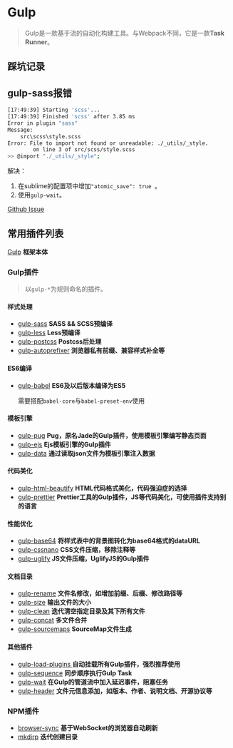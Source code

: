 # Gulp

> Gulp是一款基于流的自动化构建工具。与Webpack不同，它是一款**Task Runner**。



## 踩坑记录

## gulp-sass报错

``` bash
[17:49:39] Starting 'scss'...
[17:49:39] Finished 'scss' after 3.85 ms
Error in plugin "sass"
Message:
    src\scss\style.scss
Error: File to import not found or unreadable: ./_utils/_style.
        on line 3 of src/scss/style.scss
>> @import "./_utils/_style";
```

解决：

1. 在sublime的配置项中增加`"atomic_save": true `。
2. 使用`gulp-wait`。

[Github Issue](https://github.com/olefredrik/FoundationPress/issues/731)



## 常用插件列表

[Gulp](https://gulpjs.com/) **框架本体**

### Gulp插件

> 以`gulp-*`为规则命名的插件。

#### 样式处理

- [gulp-sass](https://github.com/dlmanning/gulp-sass) **SASS && SCSS预编译**
- [gulp-less](https://github.com/gulp-community/gulp-less) **Less预编译**
- [gulp-postcss](https://github.com/postcss/gulp-postcss) **Postcss后处理**
- [gulp-autoprefixer](https://github.com/sindresorhus/gulp-autoprefixer) **浏览器私有前缀、兼容样式补全等**

#### ES6编译

- [gulp-babel](https://github.com/babel/gulp-babel) **ES6及以后版本编译为ES5**

  需要搭配`babel-core`与`babel-preset-env`使用

#### 模板引擎

- [gulp-pug](https://github.com/gulp-community/gulp-pug) **Pug，原名Jade的Gulp插件，使用模板引擎编写静态页面**
- [gulp-ejs](https://www.npmjs.com/package/gulp-ejs) **Ejs模板引擎的Gulp插件**
- [gulp-data](https://www.npmjs.com/package/gulp-data) **通过读取json文件为模板引擎注入数据**

#### 代码美化

- [gulp-html-beautify](https://www.npmjs.com/package/gulp-html-beautify) **HTML代码格式美化，代码强迫症的选择**
- [gulp-prettier](https://www.npmjs.com/package/gulp-prettier) **Prettier工具的Gulp插件，JS等代码美化，可使用插件支持别的语言**

#### 性能优化

- [gulp-base64](https://www.npmjs.com/package/gulp-base64) **将样式表中的背景图转化为base64格式的dataURL**
- [gulp-cssnano](https://www.npmjs.com/package/gulp-cssnano) **CSS文件压缩，移除注释等**
- [gulp-uglify](https://www.npmjs.com/package/gulp-uglify) **JS文件压缩，UglifyJS的Gulp插件**

#### 文档目录

- [gulp-rename](https://www.npmjs.com/package/gulp-rename) **文件名修改，如增加前缀、后缀、修改路径等**
- [gulp-size](https://www.npmjs.com/package/gulp-size) **输出文件的大小**
- [gulp-clean](https://www.npmjs.com/package/gulp-clean) **迭代清空指定目录及其下所有文件**
- [gulp-concat](https://www.npmjs.com/package/gulp-concat) **多文件合并**
- [gulp-sourcemaps](https://www.npmjs.com/package/gulp-sourcemaps) **SourceMap文件生成**

#### 其他插件

- [gulp-load-plugins ](https://www.npmjs.com/package/gulp-load-plugins) **自动挂载所有Gulp插件，强烈推荐使用**
- [gulp-sequence](https://www.npmjs.com/package/gulp-sequence) **同步顺序执行Gulp Task**
- [gulp-wait](https://www.npmjs.com/package/gulp-wait) **在Gulp的管道流中加入延迟事件，阻塞任务**
- [gulp-header](https://www.npmjs.com/package/gulp-header) **文件元信息添加，如版本、作者、说明文档、开源协议等**

### NPM插件

- [browser-sync](https://github.com/BrowserSync/browser-sync) **基于WebSocket的浏览器自动刷新**
- [mkdirp](https://www.npmjs.com/package/mkdirp) **迭代创建目录**